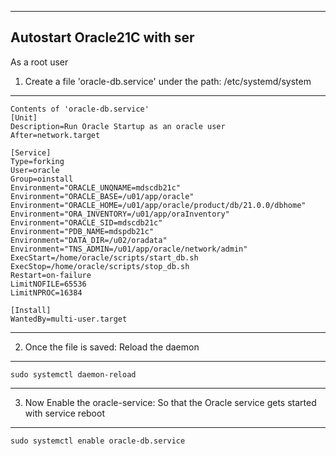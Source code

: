 --------------------------------------------------------------------------------
Autostart Oracle21C with ser
--------------------------------------------------------------------------------

As a root user
1. Create a file 'oracle-db.service' under the path: /etc/systemd/system
--------------------------------------------------------------------------------
    Contents of 'oracle-db.service'
    [Unit]
    Description=Run Oracle Startup as an oracle user
    After=network.target
    
    [Service]
    Type=forking
    User=oracle
    Group=oinstall
    Environment="ORACLE_UNQNAME=mdscdb21c"
    Environment="ORACLE_BASE=/u01/app/oracle"
    Environment="ORACLE_HOME=/u01/app/oracle/product/db/21.0.0/dbhome"
    Environment="ORA_INVENTORY=/u01/app/oraInventory"
    Environment="ORACLE_SID=mdscdb21c"
    Environment="PDB_NAME=mdspdb21c"
    Environment="DATA_DIR=/u02/oradata"
    Environment="TNS_ADMIN=/u01/app/oracle/network/admin"
    ExecStart=/home/oracle/scripts/start_db.sh
    ExecStop=/home/oracle/scripts/stop_db.sh
    Restart=on-failure
    LimitNOFILE=65536
    LimitNPROC=16384
    
    [Install]
    WantedBy=multi-user.target


--------------------------------------------------------------------------------
2. Once the file is saved: Reload the daemon
--------------------------------------------------------------------------------
    sudo systemctl daemon-reload
    
--------------------------------------------------------------------------------
3. Now Enable the oracle-service: So that the Oracle service gets started with service reboot
--------------------------------------------------------------------------------
    sudo systemctl enable oracle-db.service
